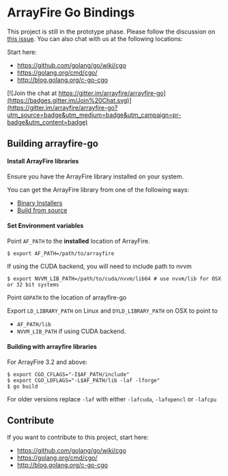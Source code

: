 # ArrayFire Go Bindings

This project is still in the prototype phase. Please follow the discussion on [this issue](https://github.com/arrayfire/arrayfire-go/issues/1). You can also chat with us at the following locations:

Start here:
+ https://github.com/golang/go/wiki/cgo
+ https://golang.org/cmd/cgo/
+ http://blog.golang.org/c-go-cgo


[![Join the chat at https://gitter.im/arrayfire/arrayfire-go](https://badges.gitter.im/Join%20Chat.svg)](https://gitter.im/arrayfire/arrayfire-go?utm_source=badge&utm_medium=badge&utm_campaign=pr-badge&utm_content=badge)

## Building arrayfire-go

#### Install ArrayFire libraries
Ensure you have the ArrayFire library installed on your system.

You can get the ArrayFire library from one of the following ways:
 - [Binary Installers](http://arrayfire.com/download)
 - [Build from source](http://github.com/arrayfire/arrayfire)

#### Set Environment variables

Point `AF_PATH` to the **installed** location of ArrayFire.

    $ export AF_PATH=/path/to/arrayfire


If using the CUDA backend, you will need to include path to nvvm

    $ export NVVM_LIB_PATH=/path/to/cuda/nvvm/lib64 # use nvvm/lib for OSX or 32 bit systems


Point `GOPATH` to the location of arrayfire-go

Export `LD_LIBRARY_PATH` on Linux and `DYLD_LIBRARY_PATH` on OSX to point to
- `AF_PATH/lib`
- `NVVM_LIB_PATH` if using CUDA backend.

#### Building with arrayfire libraries

For ArrayFire 3.2 and above:

    $ export CGO_CFLAGS="-I$AF_PATH/include"
    $ export CGO_LDFLAGS="-L$AF_PATH/lib -laf -lforge"
    $ go build

For older versions replace `-laf` with either `-lafcuda`, `-lafopencl` or `-lafcpu`

## Contribute

If you want to contribute to this project, start here:
+ https://github.com/golang/go/wiki/cgo
+ https://golang.org/cmd/cgo/
+ http://blog.golang.org/c-go-cgo

